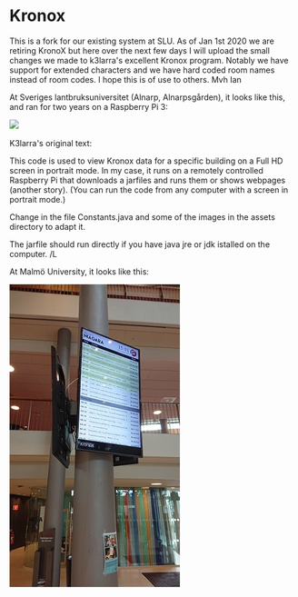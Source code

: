 # Kronox

This is a fork for our existing system at SLU. As of Jan 1st 2020 we are retiring KronoX but here over the next few days I will upload the small changes we made to k3larra's excellent Kronox program. Notably we have support for extended characters and we have hard coded room names instead of room codes. I hope this is of use to others. Mvh Ian

At Sveriges lantbruksuniversitet (Alnarp, Alnarpsgården), it looks like this, and ran for two years on a Raspberry Pi 3:

![](KronoxScreen/KronoxSLU.jpg)

K3larra's original text:

This code is used to view Kronox data for a specific building on a Full HD screen in portrait mode.
In my case, it runs on a remotely controlled Raspberry Pi that downloads a jarfiles and runs them or shows webpages (another story). 
(You can run the code from any computer with a screen in portrait mode.)

Change in the file Constants.java and some of the images in the assets directory to adapt it.

The jarfile should run directly if you have java jre or jdk istalled on the computer.
/L

At Malmö University, it looks like this:

![](KronoxScreen/Kronox.jpg)
